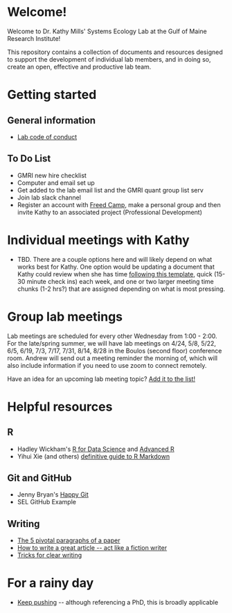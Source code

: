 # Welcome!
Welcome to Dr. Kathy Mills' Systems Ecology Lab at the Gulf of Maine Research Institute!

This repository contains a collection of documents and resources designed to support the development of individual lab members, and in doing so, create an open, effective and productive lab team.

# Getting started
## General information
* [Lab code of conduct](https://github.com/GMRI-SEL/Lab-Management/blob/master/CodeOfCoduct.md)

## To Do List
* GMRI new hire checklist
* Computer and email set up
* Get added to the lab email list and the GMRI quant group list serv
* Join lab slack channel 
* Register an account with [Freed Camp](https://freedcamp.com), make a personal group and then invite Kathy to an associated project (Professional Development)

# Individual meetings with Kathy
* TBD. There are a couple options here and will likely depend on what works best for Kathy. One option would be updating a document that Kathy could review when she has time [following this template](https://github.com/WhitakerLab/Onboarding/blob/master/Setting-up-your-weekly-meetings.md), quick (15-30 minute check ins) each week, and one or two larger meeting time chunks (1-2 hrs?) that are assigned depending on what is most pressing. 

# Group lab meetings
Lab meetings are scheduled for every other Wednesday from 1:00 - 2:00. For the late/spring summer, we will have lab meetings on 4/24, 5/8, 5/22, 6/5, 6/19, 7/3, 7/17, 7/31, 8/14, 8/28 in the Boulos (second floor) conference room. Andrew will send out a meeting reminder the morning of, which will also include information if you need to use zoom to connect remotely.

Have an idea for an upcoming lab meeting topic? [Add it to the list!](https://docs.google.com/document/d/1PVWt2vhLGfHVYaQJkdCamAPiajUAa-xUM5aoaydEGGk/edit)

# Helpful resources
## R
* Hadley Wickham's [R for Data Science](https://r4ds.had.co.nz) and [Advanced R](http://adv-r.had.co.nz)
* Yihui Xie (and others) [definitive guide to R Markdown](https://bookdown.org/yihui/rmarkdown/)

## Git and GitHub
* Jenny Bryan's [Happy Git](https://happygitwithr.com)
* SEL GitHub Example

## Writing
* [The 5 pivotal paragraphs of a paper](https://dynamicecology.wordpress.com/2016/02/24/the-5-pivotal-paragraphs-in-a-paper/)
* [How to write a great article -- act like a fiction writer](https://dynamicecology.wordpress.com/2014/06/11/how-to-write-a-great-journal-article-act-like-a-fiction-author/)
* [Tricks for clear writing](https://dynamicecology.wordpress.com/2012/11/14/clear-writing/)

# For a rainy day
* [Keep pushing](http://matt.might.net/articles/phd-school-in-pictures/) -- although referencing a PhD, this is broadly applicable




